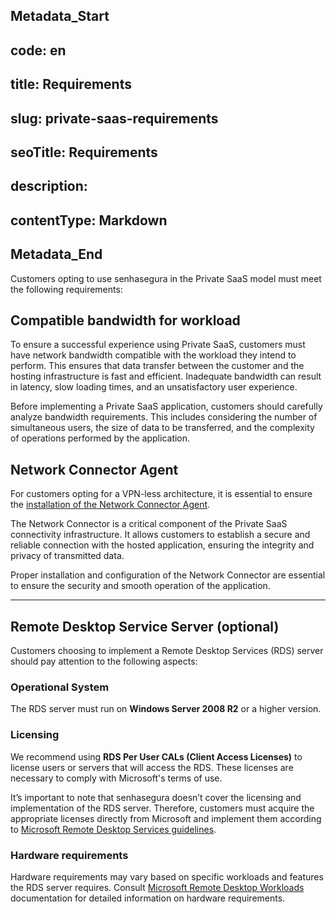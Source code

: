 ## Metadata_Start 
## code: en
## title: Requirements 
## slug: private-saas-requirements 
## seoTitle: Requirements 
## description:  
## contentType: Markdown 
## Metadata_End
Customers opting to use senhasegura in the Private SaaS model must meet the following requirements:

## Compatible bandwidth for workload

To ensure a successful experience using Private SaaS, customers must have network bandwidth compatible with the workload they intend to perform. This ensures that data transfer between the customer and the hosting infrastructure is fast and efficient. Inadequate bandwidth can result in latency, slow loading times, and an unsatisfactory user experience.

Before implementing a Private SaaS application, customers should carefully analyze bandwidth requirements. This includes considering the number of simultaneous users, the size of data to be transferred, and the complexity of operations performed by the application.

## Network Connector Agent

For customers opting for a VPN-less architecture, it is essential to ensure the [installation of the Network Connector Agent](https://docs.senhasegura.io/v3-32/docs/en/network-connector-install). 

The Network Connector is a critical component of the Private SaaS connectivity infrastructure. It allows customers to establish a secure and reliable connection with the hosted application, ensuring the integrity and privacy of transmitted data.

Proper installation and configuration of the Network Connector are essential to ensure the security and smooth operation of the application.

* * *

## Remote Desktop Service Server (optional)

Customers choosing to implement a Remote Desktop Services (RDS) server should pay attention to the following aspects:


### Operational System
The RDS server must run on **Windows Server 2008 R2** or a higher version.

### Licensing

We recommend using **RDS Per User CALs (Client Access Licenses)** to license users or servers that will access the RDS. These licenses are necessary to comply with Microsoft's terms of use.

It’s important to note that senhasegura doesn’t cover the licensing and implementation of the RDS server. Therefore, customers must acquire the appropriate licenses directly from Microsoft and implement them according to [Microsoft Remote Desktop Services guidelines](https://learn.microsoft.com/windows-server/remote/remote-desktop-services/rds-client-access-license).

### Hardware requirements

Hardware requirements may vary based on specific workloads and features the RDS server requires. Consult [Microsoft Remote Desktop Workloads](https://learn.microsoft.com/en-us/windows-server/remote/remote-desktop-services/virtual-machine-recs#workloads) documentation for detailed information on hardware requirements.




